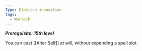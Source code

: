 ```yaml
---
Type: Eldritch invocation
tags:
  - Warlock
---
```

**_Prerequisite: 15th level_**

You can cast [[Alter Self]] at will, without expending a spell slot.